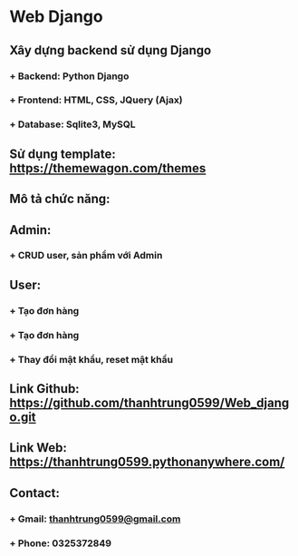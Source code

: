 # Web Django
## Xây dựng backend sử dụng Django
### + Backend: Python Django
### + Frontend: HTML, CSS, JQuery (Ajax)
### + Database: Sqlite3, MySQL
## Sử dụng template: https://themewagon.com/themes
## Mô tả chức năng:
## Admin:
### + CRUD user, sản phẩm với Admin
## User:
### + Tạo đơn hàng
### + Tạo đơn hàng
### + Thay đổi mật khẩu, reset mật khẩu
## Link Github: https://github.com/thanhtrung0599/Web_django.git
## Link Web: https://thanhtrung0599.pythonanywhere.com/
## Contact:
### + Gmail: thanhtrung0599@gmail.com
### + Phone: 0325372849
